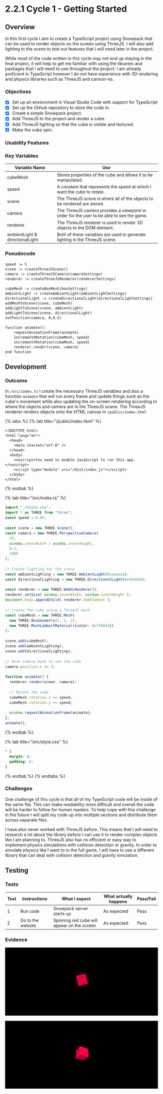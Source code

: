 # 2.2.1 Cycle 1 - Getting Started

## Overview

In this first cycle I aim to create a TypeScript project using Snowpack that can be used to render objects on the screen using ThreeJS. I will also add lighting to the scene to test out features that I will need later in the project.

While most of the code written in this cycle may not end up staying in the final project, it will help to get me familiar with using the libraries and packages that I will need to use throughout the project. I am already proficient in TypeScript however I do not have experience with 3D rendering and physics libraries such as ThreeJS and cannon-es.&#x20;

### Objectives

* [x] Set up an environment in Visual Studio Code with support for TypeScript
* [x] Set up the Gtihub repository to store the code in.
* [x] Create a simple Snowpack project.
* [x] Add ThreeJS to the project and render a cube.
* [x] Add ThreeJS lighting so that the cube is visible and textured.
* [x] Make the cube spin.

### Usability Features

### Key Variables

| Variable Name                   | Use                                                                                       |
| ------------------------------- | ----------------------------------------------------------------------------------------- |
| cubeMesh                        | Stores properties of the cube and allows it to be manipulated.                            |
| speed                           | A constant that represents the speed at which I want the cube to rotate.                  |
| scene                           | The ThreeJS scene is where all of the objects to be rendered are stored.                  |
| camera                          | The ThreeJS camera provides a viewpoint in order for the user to be able to see the game. |
| renderer                        | The ThreeJS renderer is used to render 3D objects to the DOM element.                     |
| ambientLight & directionalLight | Both of these variables are used to generate lighting in the ThreeJS scene.               |

### Pseudocode

```
speed := 5
scene := createThreeJSScene()
camera := createThreeJSCamera(cameraSettings)
renderer := createThreeJSRenderer(rendererSettings)

cubeMesh := createBoxMesh(boxSettings)
ambientLight := createAmbientLight(ambientLightSettings)
directionalLight := createDirectionalLight(directionalLightSettings)
addMeshToScene(scene, cubeMesh)
addLightToScene(scene, ambientLight)
addLightToScene(scene, directionalLight)
setPosition(camera, 0,0,5)

function animate():
    requestAnimationFrame(animate)
    incrementXRotation(cubeMesh, speed)
    incrementYRotation(cubeMesh, speed)
    renderer.render(scene, camera)
end function

```

## Development

### Outcome

In `/src/index.ts` I create the necessary ThreeJS variables and also a function `animate` that will run every frame and update things such as the cube's movement while also updating the on-screen rendering according to where the objects and camera are in the ThreeJS scene. The ThreeJS renderer renders objects onto the HTML canvas in `/public/index.html`

{% tabs %}
{% tab title="/public/index.html" %}
```markup
<!DOCTYPE html>
<html lang="en">
  <head>
    <meta charset="utf-8" />
  </head>
  <body>
    <noscript>You need to enable JavaScript to run this app.</noscript>
    <script type="module" src="/dist/index.js"></script>
  </body>
</html>
```
{% endtab %}

{% tab title="/src/index.ts" %}
```typescript
import "./style.css";
import * as THREE from "three";
const speed = 0.05;

const scene = new THREE.Scene();
const camera = new THREE.PerspectiveCamera(
  75,
  window.innerWidth / window.innerHeight,
  0.1,
  1000
);

// Create lighting for the scene
const ambientLighting = new THREE.AmbientLight(0xaaaaaa);
const directionalLighting = new THREE.DirectionalLight(0xdddddd);

const renderer = new THREE.WebGLRenderer();
renderer.setSize( window.innerWidth, window.innerHeight ); 
document.body.appendChild( renderer.domElement );

// Create the cube using a ThreeJS mesh
const cubeMesh = new THREE.Mesh(
  new THREE.BoxGeometry(1, 1, 1),
  new THREE.MeshLambertMaterial({color: 0xff0044})
);

scene.add(cubeMesh);
scene.add(ambientLighting);
scene.add(directionalLighting);

// Move camera back to see the cube
camera.position.z += 5;

function animate() {
  renderer.render(scene, camera);
  
  // Rotate the cube
  cubeMesh.rotation.x += speed;
  cubeMesh.rotation.y += speed;
  
  window.requestAnimationFrame(animate);
};
animate();
```
{% endtab %}

{% tab title="/src/style.css" %}
```css
* {
  margin: 0;
  padding: 0;
}
```
{% endtab %}
{% endtabs %}

### Challenges

One challenge of this cycle is that all of my TypeScript code will be inside of the same file. This can make readability more difficult and overall the code will be harder to follow for human readers. To help cope with this challenge in the future I will split my code up into multiple sections and distribute them across separate files.

I have also never worked with ThreeJS before. This means that I will need to research a lot about the library before I can use it to render complex objects like I am planning to. ThreeJS also has no efficient or easy way to implement physics simulations with collision detection or gravity. In order to simulate physics like I want to in the full game, I will have to use a different library that can deal with collision detection and gravity simulation.

## Testing

### Tests

| Test | Instructions      | What I expect                               | What actually happens | Pass/Fail |
| ---- | ----------------- | ------------------------------------------- | --------------------- | --------- |
| 1    | Run code          | Snowpack server starts up                   | As expected           | Pass      |
| 2    | Go to the website | Spinning red cube will appear on the screen | As expected           | Pass      |

### Evidence

![](<../.gitbook/assets/image (6) (1).png>)

![Cube in motion](<../.gitbook/assets/image (7).png>)
